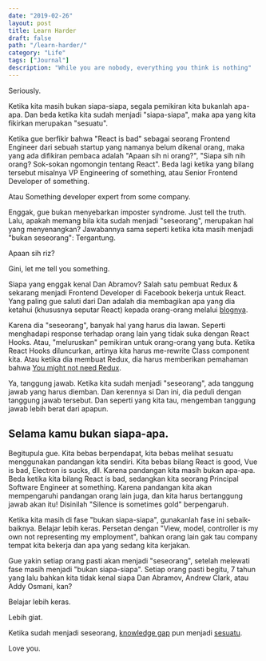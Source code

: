 ```yaml
---
date: "2019-02-26"
layout: post
title: Learn Harder
draft: false
path: "/learn-harder/"
category: "Life"
tags: ["Journal"]
description: "While you are nobody, everything you think is nothing"
---
```


Seriously.

Ketika kita masih bukan siapa-siapa, segala pemikiran kita bukanlah apa-apa. Dan beda ketika kita
sudah menjadi "siapa-siapa", maka apa yang kita fikirkan merupakan "sesuatu".

Ketika gue berfikir bahwa "React is bad" sebagai seorang Frontend Engineer dari sebuah startup yang
namanya belum dikenal orang, maka yang ada difikiran pembaca adalah "Apaan sih ni orang?", "Siapa
sih nih orang? Sok-sokan ngomongin tentang React". Beda lagi ketika yang bilang tersebut misalnya
VP Engineering of something, atau Senior Frontend Developer of something.

Atau Something developer expert from some company.

Enggak, gue bukan menyebarkan imposter syndrome. Just tell the truth. Lalu, apakah memang bila kita
sudah menjadi "seseorang", merupakan hal yang menyenangkan? Jawabannya sama seperti ketika kita
masih menjadi "bukan seseorang": Tergantung.

Apaan sih riz?

Gini, let me tell you something.

Siapa yang enggak kenal Dan Abramov? Salah satu pembuat Redux & sekarang menjadi Frontend Developer
di Facebook bekerja untuk React. Yang paling gue saluti dari Dan adalah dia membagikan apa yang dia
ketahui (khususnya seputar React) kepada orang-orang melalui [blognya](https://overreacted.io).

Karena dia "seseorang", banyak hal yang harus dia lawan. Seperti menghadapi response terhadap orang
lain yang tidak suka dengan React Hooks. Atau, "meluruskan" pemikiran untuk orang-orang yang buta.
Ketika React Hooks diluncurkan, artinya kita harus me-rewrite Class component kita. Atau ketika dia
membuat Redux, dia harus memberikan pemahaman bahwa [You might not need
Redux](https://medium.com/@dan_abramov/you-might-not-need-redux-be46360cf367).

Ya, tanggung jawab. Ketika kita sudah menjadi "seseorang", ada tanggung jawab yang harus diemban.
Dan kerennya si Dan ini, dia peduli dengan tanggung jawab tersebut. Dan seperti yang kita tau,
mengemban tanggung jawab lebih berat dari apapun.

## Selama kamu bukan siapa-apa.

Begitupula gue. Kita bebas berpendapat, kita bebas melihat sesuatu menggunakan pandangan kita
sendiri. Kita bebas bilang React is good, Vue is bad, Electron is sucks, dll. Karena pandangan kita
masih bukan apa-apa. Beda ketika kita bilang React is bad, sedangkan kita seorang Principal Software
Engineer at something. Karena pandangan kita akan mempengaruhi pandangan orang lain juga, dan kita
harus bertanggung jawab akan itu! Disinilah "Silence is sometimes gold" berpengaruh.

Ketika kita masih di fase "bukan siapa-siapa", gunakanlah fase ini sebaik-baiknya. Belajar lebih
keras. Persetan dengan "View, model, controller is my own not representing my employment", bahkan
orang lain gak tau company tempat kita bekerja dan apa yang sedang kita kerjakan.

Gue yakin setiap orang pasti akan menjadi "seseorang", setelah melewati fase masih menjadi "bukan
siapa-siapa". Setiap orang pasti begitu, 7 tahun yang lalu bahkan kita tidak kenal siapa Dan
Abramov, Andrew Clark, atau Addy Osmani, kan?

Belajar lebih keras.

Lebih giat.

Ketika sudah menjadi seseorang, [knowledge gap](https://overreacted.io/things-i-dont-know-as-of-2018/) pun menjadi
[sesuatu](https://news.ycombinator.com/item?id=18780065).

Love you.
